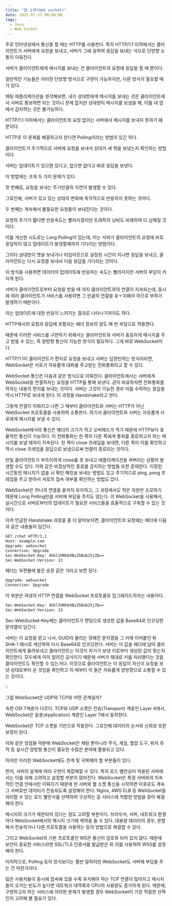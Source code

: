 ```yaml
---
title: "웹 소켓(Web socket)"
date: 2025-07-27 00:00:00
tags: 
  - Java
  - Web Socket
---
```


주로 인터넷상에서 통신을 할 때는 HTTP를 사용한다. 특히 HTTP/1.1 이하에서는 클라이언트가 서버에게 요청을 보내고, 서버가 그에 응하여 응답을 보내는 식으로 단방향 소통이 이뤄진다.

서버가 클라이언트에게 메시지를 보내는 건 클라이언트의 요청에 응답을 할 때 뿐이다.

일반적인 기능들은 이러한 단방향 방식으로 구현이 가능하지만, 다른 방식이 필요할 때가 있다.

채팅 애플리케이션을 생각해보면, 내가 상대방에게 메시지를 보내는 것은 클라이언트에서 서버로 통보하면 되는 것이니 문제 없지만 상대방이 메시지를 보냈을 때, 이를 내 앱에서 감지하는 것은 불가능하다.

HTTP/1.1 이하에서는 클라이언트의 요청 없이는 서버에서 메시지를 보내지 못하기 떄문이다.

HTTP로 이 문제를 해결하고자 한다면 Polling이라는 방법이 있긴 하다.

클라이언트가 주기적으로 서버에 요청을 보내서 상대가 새 챗을 보냈는지 확인하는 방법이다.

서버는 업데이트가 있으면 있다고, 없으면 없다고 바로 응답을 보낸다.

이 방법에는 크게 두 가지 문제가 있다.

첫 번째로, 요청을 보내는 주기만큼의 지연이 발생할 수 있다.

그로인해, 서버가 갖고 있는 상태의 변화에 즉각적으로 반응하지 못하는 것이다.

두 번째는 계속해서 불필요한 요청들이 보내진다는 것이다.

요청의 주기가 짧다면 반응속도는 빨라지겠지만 트래픽의 낭비도 비례하여 더 심해질 것이다.

이를 개선한 시도로는 Long Polling이 있는데, 이는 서버가 클라이언트의 요청에 바로 응답하지 않고 업데이트가 발생할때까지 기다리는 방법이다.

그러다 상대방이 챗을 보내거나 타임아웃으로 설정된 시간이 지나면 응답을 보내고, 클라이언트는 다시 요청을 보내서 다음 응답을 기다리는 것이다.

이 방식을 사용하면 데이터의 업데이트에 반응하는 속도는 빨라지지만 서버의 부담이 커지게 된다.

서버가 클라이언트로부터 요청을 받을 때 까지 클라이언트와의 연결이 지속되는데, 동시에 여러 클라이언트가 서비스를 사용하면 그 만큼의 연결을 유ㅜ지해야 하므로 부하가 발생하기 때문이다.

이는 업데이트에 대한 반응이 느려지는 결과로 나타나기까지도 하다.

HTTP에서의 요청과 응답에 포함되는 헤더 정보의 양도 매 번 부담으로 작용한다.

때문에 이러한 서비스를 구현하기 위해서는 클라이언트와 서버가 동등하게 메시지를 주고 받을 수 있는, 즉 양방향 통신이 가능한 방식이 필요하다. 그게 바로 WebSocket이다.

HTTP/1.1이 클라이언트가 편지로 요청을 보내고 서버는 답장만하는 방식이라면, WebSocket은 서로가 자유롭게 대화를 주고받는 전화통화라고 할 수 있다.

WebSocket 통신은 다음과 같은 방식으로 이뤄진다. 클라이언트에서는 서버에게 WebSocket을 연결하자는 요청을 HTTP를 통해 보낸다. 굳이 비유하자면 전화통화를 하자는 내용의 편지를 보내는 것이다. 서버는 그것이 가능한 경우 이를 수락하는 응답을 역시 HTTP로 보내게 된다. 이 과정을 Handshake라고 한다.

그렇게 연결이 이뤄지고 나면 그 때부터 클라이언트와 서버는 HTTP가 아닌 WebSocket 프로토콜을 사용하여 소통한다. 여기서 클라이언트와 서버는 자유롭게 서로에게 메시지를 보낼 수 있다.

WebSocket에서의 통신은 헤더의 크기가 작고 오버헤드가 적기 때문에 HTTP보다 효율적인 통신이 가능하다. 이 전화통화는 한 쪽이 다른 쪽에게 통화를 종료하고자 하는 메시지를 보낼 때까지 지속된다. 한 쪽이 close 프레임을 보내면, 다른 쪽이 이를 확인하고 역시 close 프레임을 응답으로 보냄으로써 연결이 종료되는 것이다.

만일 클라이언트가 부득이하게 close를 못 보내고 애플리케이션을 꺼버리는 상황이 발생할 수도 있다. 이와 같은 비정상적인 종료를 감지하는 방법들 또한 존재한다. 지정된 시간동안 메시지가 없을 시 확인 패킷을 보내는 방법도 있고 주기적으로 ping, pong 프레임을 주고 받아서 서로의 접속 여부를 확인하는 방법도 있다.

WebSocket은 하나의 연결을 끝까지 유지하고, 그 과정에서도 적은 자원만 소모하기 때문에 Long Polling만큼 서버에 부담을 주지도 않는다. 이 WebSocket을 사용해서, 실시간으로 서버로부터의 업데이트가 필요한 서비스들을 효율적으로 구축할 수 있는 것이다.

아까 언급한 Handshake 과정을 좀 더 알아보자면, 클라이언트의 요청에는 헤더에 다음과 같은 내용들이 담긴다.

```bash
GET /chat HTTP/1.1
Host: example.com
Upgrade: websocket
Connection: Upgrade
Sec-WebSocket-Key: dGhlIHNhbXBsZSBub25jZQ==
Sec-WebSocket-Version: 13
```

헤더는 우편물에 붙은 송장 같은 거라고 보면 된다.

```bash
Upgrade: websocket
Connection: Upgrade
```

이 부분은 혀냊의 HTTP 연결을 WebSocket 프로토콜로 업그레이드하자는 내용이다.

```bash
Sec-WebSocket-Key: dGhlIHNhbXBsZSBub25jZQ==
Sec-WebSocket-Version: 13
```

Sec-WebSocket-Key에는 클라이언트가 랜덤으로 생성한 값을 Base64로 인코딩한 문자열이 담긴다.

서버는 이 요청을 받고 나서, GUID라 불리는 정해진 문자열을 그 키에 이어붙인 뒤 SHA-1 해시로 계산하여 다시 Base64로 인코딩한다. 서버는 이 값을 헤더에 담아 클라이언트에게 돌려보내고 클라이언트는 이것이 자기가 보낸 키로부터 생성된 값이 맞는지 확인한다. 모두에게 이미 알려진 공식이기 때문에 서버가 제대로 키를 처리했다는 것을 클라이언트도 확인할 수 있는거다. 이것으로 클라이언트는 이 응답이 자신이 요청을 보낸 상대로부터 온 것임을 확인하고 이 때부터 이 둘은 자유롭게 양방향으로 소통할 수 있는 것이다.

<aside>
💡

그럼 WebSocket은 UDP와 TCP와 어떤 관계일까?

속한 OSI 7계층이 다르다. TCP와 UDP 소켓은 전송(Transport) 계층인 Layer 4에서, WebSocket은 응용(Application) 계층인 Layer 7에서 동작한다.

WebSocket은 TCP 소켓을 기반으로 작동한다. 그로인해 데이터의 순서와 신뢰성 또한 보장이 된다.

이와 같은 장점들 덕분에 WebSocket은 채팅 뿐아니라 주식, 게임, 협업 도구, 위치 추적 등 실시간 양방향 통신이 필요한 수많은 분야에 활용되고 있다.

</aside>

하지만 이러한 WebSocket에도 한계 및 극복해야 할 부분들이 있다.

먼저, 서버의 설계에 따라 구현이 복잡해질 수 있다. 특히 로드 밸런싱이 적용된 서버에서는 이를 위해 고려하고 설정할 부분이 많아진다. WebSocket은 특정 서버와의 지속적인 연결 안에서만 이뤄지기 때문에 한 서버와 웹 소켓 통신을 시작하면 이후로도 계속 그 서버로만 데이터가 전송되도록 설정해야 한다. Nginx, AWS ELB 등 WebSocket을 처리할 수 있는 로드 밸런서를 선택하여 구성하는 등 서비스에 적합한 방법을 찾아 해결해야 한다.

메시지의 크기가 제한되어 있다는 점도 고려할 부분이다. 브라우저, 서버, 네트워크 환경마다 WebSocket에서의 메시지 크기에 제약을 둘 수 있다. 대용량 데이터의 경우, 분할해서 전송하거나 다른 프로토콜을 사용하는 등의 방법으로 해결할 수 있다.

그리고 WebSocket의 기본 프로토콜인 WS은 통신이 암호화 되어 있지 않다. 때문에 보안이 중요한 서비스라면 SSL/TLS 인증서를 발급받은 뒤 이를 사용하여 WSS를 설정해야 한다.

마지막으로, Polling 등의 방식보다는 훨씬 덜하지만 WebSocket도 서버에 부담을 주는 건 마찬가지다.

많은 사용자들이 동시에 접속해 있을 수록 유지해야 하는 TCP 연결이 많아지고 메시지들이 오가는 빈도가 높다면 네트워크 대역폭과 CPU의 사용량도 증가하게 된다. 때문에, 구현하고자 하는 서비스에 이러한 문제가 발생할 경우 WebSocket이 가장 적절한 선택인지 고려해 볼 필요가 있다.